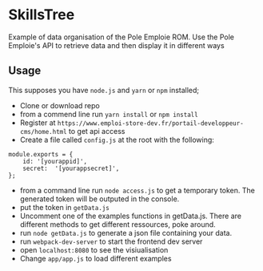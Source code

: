 # SkillsTree

Example of data organisation of the Pole Emploie ROM. Use the Pole Emploie's API to retrieve data and then display it in different ways

## Usage

This supposes you have `node.js` and `yarn` or `npm` installed;

* Clone or download repo
* from a commend line run `yarn install` or `npm install`
* Register at `https://www.emploi-store-dev.fr/portail-developpeur-cms/home.html` to get api access
* Create a file called `config.js` at the root with the following:
```
module.exports = {
    id: '[yourappid]',
    secret:  '[yourappsecret]',
};
```
* from a command line run `node access.js` to get a temporary token. The generated token will be outputed in the console.
* put the token in `getData.js`
* Uncomment one of the examples functions in getData.js. There are different methods to get different ressources, poke around.
* run `node getData.js` to generate a json file containing your data.
* run `webpack-dev-server` to start the frontend dev server
* open `localhost:8080` to see the visiualisation
* Change `app/app.js` to load different examples
